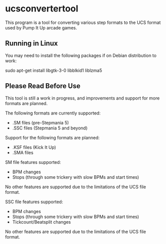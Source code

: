 # ucsconvertertool

This program is a tool for converting various step formats to the UCS format used by Pump It Up arcade games.

## Running in Linux

You may need to install the following packages if on Debian distribution to work:

sudo apt-get install libgtk-3-0 libblkid1 liblzma5

## Please Read Before Use

This tool is still a work in progress, and improvements and support for more formats are planned.

The following formats are currently supported:
- .SM files (pre-Stepmania 5)
- .SSC files (Stepmania 5 and beyond)

Support for the following formats are planned:
- .KSF files (Kick It Up)
- .SMA files

SM file features supported:
- BPM changes
- Stops (through some trickery with slow BPMs and start times)

No other features are supported due to the limitations of the UCS file format.

SSC file features supported:
- BPM changes
- Stops (through some trickery with slow BPMs and start times)
- Tickcount/Beatsplit changes

No other features are supported due to the limitations of the UCS file format.
